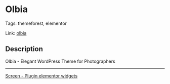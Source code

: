 # Olbia

Tags: themeforest, elementor

Link: [olbia](https://themeforest.net/item/olbia-elegant-wordpress-theme-for-photographers)

## Description

Olbia - Elegant WordPress Theme for Photographers

---

[Screen - Plugin elementor widgets](https://github.com/DimaWide/wp-themes/blob/main/olbia/elementor-widget.jpg)